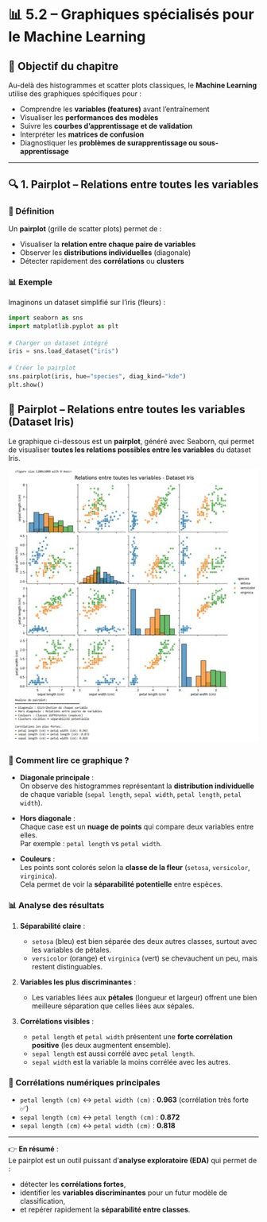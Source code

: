 # 📊 5.2 – Graphiques spécialisés pour le Machine Learning

## 🎯 Objectif du chapitre
Au-delà des histogrammes et scatter plots classiques, le **Machine Learning** utilise des graphiques spécifiques pour :
- Comprendre les **variables (features)** avant l’entraînement
- Visualiser les **performances des modèles**
- Suivre les **courbes d’apprentissage et de validation**
- Interpréter les **matrices de confusion**
- Diagnostiquer les **problèmes de surapprentissage ou sous-apprentissage**

---

## 🔍 1. Pairplot – Relations entre toutes les variables

### 🧠 Définition
Un **pairplot** (grille de scatter plots) permet de :
- Visualiser la **relation entre chaque paire de variables**
- Observer les **distributions individuelles** (diagonale)
- Détecter rapidement des **corrélations** ou **clusters**

### 📊 Exemple
Imaginons un dataset simplifié sur l’iris (fleurs) :

```python
import seaborn as sns
import matplotlib.pyplot as plt

# Charger un dataset intégré
iris = sns.load_dataset("iris")

# Créer le pairplot
sns.pairplot(iris, hue="species", diag_kind="kde")
plt.show()
```
## 🌸 Pairplot – Relations entre toutes les variables (Dataset Iris)

Le graphique ci-dessous est un **pairplot**, généré avec Seaborn, qui permet de visualiser **toutes les relations possibles entre les variables** du dataset Iris.  

![Pairplot – Relations Iris](image/relations-entre-toutes-les-variables-Pairplot-complet.JPG)

### 🔎 Comment lire ce graphique ?

- **Diagonale principale** :  
  On observe des histogrammes représentant la **distribution individuelle** de chaque variable (`sepal length`, `sepal width`, `petal length`, `petal width`).

- **Hors diagonale** :  
  Chaque case est un **nuage de points** qui compare deux variables entre elles.  
  Par exemple : `petal length` vs `petal width`.

- **Couleurs** :  
  Les points sont colorés selon la **classe de la fleur** (`setosa`, `versicolor`, `virginica`).  
  Cela permet de voir la **séparabilité potentielle** entre espèces.

### 📊 Analyse des résultats

1. **Séparabilité claire** :  
   - `setosa` (bleu) est bien séparée des deux autres classes, surtout avec les variables de pétales.  
   - `versicolor` (orange) et `virginica` (vert) se chevauchent un peu, mais restent distinguables.

2. **Variables les plus discriminantes** :  
   - Les variables liées aux **pétales** (longueur et largeur) offrent une bien meilleure séparation que celles liées aux sépales.

3. **Corrélations visibles** :  
   - `petal length` et `petal width` présentent une **forte corrélation positive** (les deux augmentent ensemble).  
   - `sepal length` est aussi corrélé avec `petal length`.  
   - `sepal width` est la variable la moins corrélée avec les autres.

### 📌 Corrélations numériques principales

- `petal length (cm)` ↔ `petal width (cm)` : **0.963** (corrélation très forte ✅)  
- `sepal length (cm)` ↔ `petal length (cm)` : **0.872**  
- `sepal length (cm)` ↔ `petal width (cm)` : **0.818**

---

👉 **En résumé** :  
Le pairplot est un outil puissant d’**analyse exploratoire (EDA)** qui permet de :  
- détecter les **corrélations fortes**,  
- identifier les **variables discriminantes** pour un futur modèle de classification,  
- et repérer rapidement la **séparabilité entre classes**.

